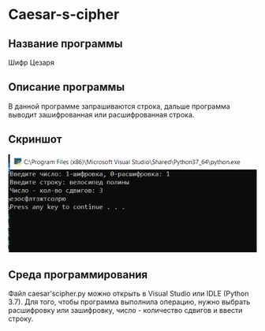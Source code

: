# Caesar-s-cipher
## Название программы
Шифр Цезаря
## Описание программы
В данной программе запрашиваются строка, дальше программа выводит зашифрованная или расшифрованная строка.
## Скриншот
![Alt-текст](https://github.com/polsha196/Caesar-s-cipher/blob/main/%D1%88%D0%B8%D1%84%D1%80%20%D1%86%D0%B5%D0%B7%D0%B0%D1%80%D1%8F.PNG?raw=true)
## Среда программирования
Файл caesar'scipher.py можно открыть в Visual Studio или IDLE (Python 3.7). Для того, чтобы программа выполнила операцию, нужно выбрать расшифровку или зашифровку, число - количество сдвигов и ввести строку. 
